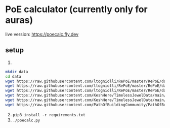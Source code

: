 # PoE calculator (currently only for auras)

live version: https://poecalc.fly.dev

## setup

1.
```sh
mkdir data
cd data
wget https://raw.githubusercontent.com/ltogniolli/RePoE/master/RePoE/data/gems.json
wget https://raw.githubusercontent.com/ltogniolli/RePoE/master/RePoE/data/stat_translations/aura_skill.json
wget https://raw.githubusercontent.com/ltogniolli/RePoE/master/RePoE/data/stat_translations/curse_skill.json
wget https://raw.githubusercontent.com/KeshHere/TimelessJewelData/main/ElegantHubrisSeeds.zip
wget https://raw.githubusercontent.com/KeshHere/TimelessJewelData/main/MilitantFaithSeeds.zip
wget https://raw.githubusercontent.com/PathOfBuildingCommunity/PathOfBuilding/dev/src/Data/LegionPassives.lua
```
2. `pip3 install -r requirements.txt`
3. `./poecalc.py`
